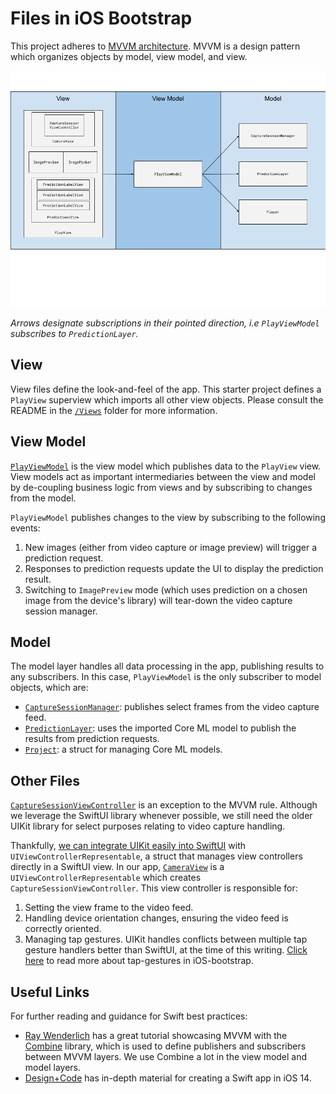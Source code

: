 # Files in iOS Bootstrap

This project adheres to [MVVM architecture](https://www.raywenderlich.com/34-design-patterns-by-tutorials-mvvm). MVVM is a design pattern which organizes objects by model, view model, and view.

![Code Diagram](https://github.com/lobe/iOS-bootstrap/raw/master/Assets/codeDiagram.png)

*Arrows designate subscriptions in their pointed direction, i.e `PlayViewModel` subscribes to `PredictionLayer`.*

## View
View files define the look-and-feel of the app. This starter project defines a `PlayView` superview which imports all other view objects. Please consult the README in the [`/Views`](https://github.com/lobe/iOS-bootstrap/tree/master/Lobe_iOS/Views) folder for more information.

## View Model
[`PlayViewModel`](https://github.com/lobe/iOS-bootstrap/tree/master/Lobe_iOS/PlayViewModel.swift) is the view model which publishes data to the `PlayView` view. View models act as important intermediaries between the view and model by de-coupling business logic from views and by subscribing to changes from the model.

`PlayViewModel` publishes changes to the view by subscribing to the following events:
1. New images (either from video capture or image preview) will trigger a prediction request.
2. Responses to prediction requests update the UI to display the prediction result.
3. Switching to `ImagePreview` mode (which uses prediction on a chosen image from the device's library) will tear-down the video capture session manager.

## Model
The model layer handles all data processing in the app, publishing results to any subscribers. In this case, `PlayViewModel` is the only subscriber to model objects, which are:
- [`CaptureSessionManager`](https://github.com/lobe/iOS-bootstrap/tree/master/Lobe_iOS/Models/CaptureSessionManager.swift): publishes select frames from the video capture feed.
- [`PredictionLayer`](https://github.com/lobe/iOS-bootstrap/tree/master/Lobe_iOS/Models/PredictionLayer.swift): uses the imported Core ML model to publish the results from prediction requests.
- [`Project`](https://github.com/lobe/iOS-bootstrap/tree/master/Lobe_iOS/Models/Project.swift): a struct for managing Core ML models.

## Other Files
[`CaptureSessionViewController`](https://github.com/lobe/iOS-bootstrap/tree/master/Lobe_iOS/CaptureSessionViewController.swift) is an exception to the MVVM rule. Although we leverage the SwiftUI library whenever possible, we still need the older UIKit library for select purposes relating to video capture handling.

Thankfully, [we can integrate UIKit easily into SwiftUI](https://developer.apple.com/tutorials/swiftui/interfacing-with-uikit) with `UIViewControllerRepresentable`, a struct that manages view controllers directly in a SwiftUI view. In our app, [`CameraView`](https://github.com/lobe/iOS-bootstrap/tree/master/Lobe_iOS/Views/CameraView.swift) is a `UIViewControllerRepresentable` which creates `CaptureSessionViewController`. This view controller is responsible for:
1. Setting the view frame to the video feed.
2. Handling device orientation changes, ensuring the video feed is correctly oriented.
3. Managing tap gestures. UIKit handles conflicts between multiple tap gesture handlers better than SwiftUI, at the time of this writing. [Click here](https://github.com/lobe/iOS-bootstrap#in-app-gestures) to read more about tap-gestures in iOS-bootstrap.

## Useful Links

For further reading and guidance for Swift best practices:
- [Ray Wenderlich](https://www.raywenderlich.com/4161005-mvvm-with-combine-tutorial-for-ios) has a great tutorial showcasing MVVM with the [Combine](https://developer.apple.com/documentation/combine) library, which is used to define publishers and subscribers between MVVM layers. We use Combine a lot in the view model and model layers.
- [Design+Code](https://designcode.io/swi\ftui2-course) has in-depth material for creating a Swift app in iOS 14.
